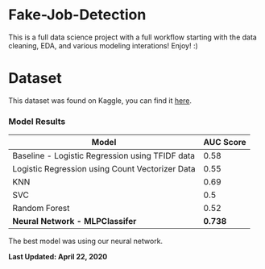 # Fake-Job-Detection


This is a full data science project with a full workflow starting with the data cleaning, EDA, and various modeling interations! Enjoy! :) 


# Dataset

This dataset was found on Kaggle, you can find it [here](https://www.kaggle.com/shivamb/real-or-fake-fake-jobposting-prediction). 



### Model Results


|Model|AUC Score|
|---|---|
|Baseline - Logistic Regression using TFIDF data| 0.58|
|Logistic Regression using Count Vectorizer Data| 0.55|
|KNN| 0.69|
|SVC| 0.5|
|Random Forest| 0.52|
|**Neural Network - MLPClassifer**|**0.738**|

The best model was using our neural network.

**Last Updated: April 22, 2020**